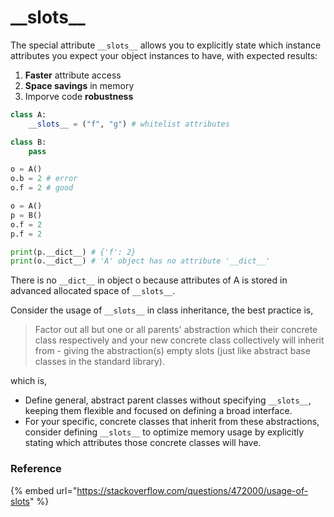 # \_\_slots\_\_

The special attribute `__slots__` allows you to explicitly state which instance attributes you expect your object instances to have, with expected results:

1. **Faster** attribute access
2. **Space savings** in memory&#x20;
3. Imporve code **robustness**&#x20;

```python
class A:
    __slots__ = ("f", "g") # whitelist attributes

class B:
    pass

o = A()
o.b = 2 # error
o.f = 2 # good

o = A()
p = B()
o.f = 2
p.f = 2

print(p.__dict__) # {'f': 2}
print(o.__dict__) # 'A' object has no attribute '__dict__'
```

There is no `__dict__` in object o because attributes of A is stored in advanced allocated space of `__slots__`.

Consider the usage of `__slots__` in class inheritance, the best practice is,

> Factor out all but one or all parents' abstraction which their concrete class respectively and your new concrete class collectively will inherit from - giving the abstraction(s) empty slots (just like abstract base classes in the standard library).

which is,

* Define general, abstract parent classes without specifying `__slots__`, keeping them flexible and focused on defining a broad interface.
* For your specific, concrete classes that inherit from these abstractions, consider defining `__slots__` to optimize memory usage by explicitly stating which attributes those concrete classes will have.

### Reference&#x20;

{% embed url="https://stackoverflow.com/questions/472000/usage-of-slots" %}
